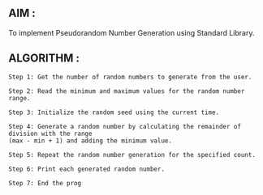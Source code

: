 ## AIM : 
To implement Pseudorandom Number Generation using Standard Library.
## ALGORITHM : 
```
Step 1: Get the number of random numbers to generate from the user.

Step 2: Read the minimum and maximum values for the random number range.

Step 3: Initialize the random seed using the current time.

Step 4: Generate a random number by calculating the remainder of division with the range
(max - min + 1) and adding the minimum value.

Step 5: Repeat the random number generation for the specified count.

Step 6: Print each generated random number.

Step 7: End the prog
```
